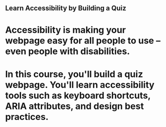 ## Learn Accessibility by Building a Quiz

# Accessibility is making your webpage easy for all people to use – even people with disabilities.

# In this course, you'll build a quiz webpage. You'll learn accessibility tools such as keyboard shortcuts, ARIA attributes, and design best practices.
